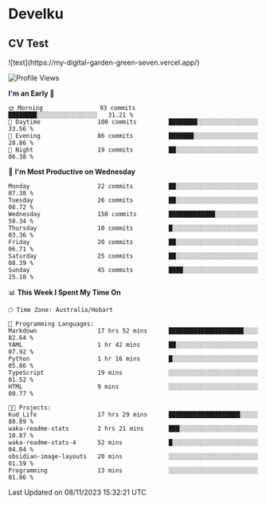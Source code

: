 <h1> Develku </h1>

<h2>CV Test</h2>
![test](https://my-digital-garden-green-seven.vercel.app/)

<!--START_SECTION:blog-->
<!--END_SECTION:blog-->

<!--START_SECTION:waka-->
![Profile Views](http://img.shields.io/badge/Profile%20Views-533-blue)

**I'm an Early 🐤** 

```text
🌞 Morning                93 commits          ████████░░░░░░░░░░░░░░░░░   31.21 % 
🌆 Daytime                100 commits         ████████░░░░░░░░░░░░░░░░░   33.56 % 
🌃 Evening                86 commits          ███████░░░░░░░░░░░░░░░░░░   28.86 % 
🌙 Night                  19 commits          ██░░░░░░░░░░░░░░░░░░░░░░░   06.38 % 
```
📅 **I'm Most Productive on Wednesday** 

```text
Monday                   22 commits          ██░░░░░░░░░░░░░░░░░░░░░░░   07.38 % 
Tuesday                  26 commits          ██░░░░░░░░░░░░░░░░░░░░░░░   08.72 % 
Wednesday                150 commits         █████████████░░░░░░░░░░░░   50.34 % 
Thursday                 10 commits          █░░░░░░░░░░░░░░░░░░░░░░░░   03.36 % 
Friday                   20 commits          ██░░░░░░░░░░░░░░░░░░░░░░░   06.71 % 
Saturday                 25 commits          ██░░░░░░░░░░░░░░░░░░░░░░░   08.39 % 
Sunday                   45 commits          ████░░░░░░░░░░░░░░░░░░░░░   15.10 % 
```


📊 **This Week I Spent My Time On** 

```text
🕑︎ Time Zone: Australia/Hobart

💬 Programming Languages: 
Markdown                 17 hrs 52 mins      █████████████████████░░░░   82.64 % 
YAML                     1 hr 42 mins        ██░░░░░░░░░░░░░░░░░░░░░░░   07.92 % 
Python                   1 hr 16 mins        █░░░░░░░░░░░░░░░░░░░░░░░░   05.86 % 
TypeScript               19 mins             ░░░░░░░░░░░░░░░░░░░░░░░░░   01.52 % 
HTML                     9 mins              ░░░░░░░░░░░░░░░░░░░░░░░░░   00.77 % 

🐱‍💻 Projects: 
Kud_Life                 17 hrs 29 mins      ████████████████████░░░░░   80.89 % 
waka-readme-stats        2 hrs 21 mins       ███░░░░░░░░░░░░░░░░░░░░░░   10.87 % 
waka-readme-stats-4      52 mins             █░░░░░░░░░░░░░░░░░░░░░░░░   04.04 % 
obsidian-image-layouts   20 mins             ░░░░░░░░░░░░░░░░░░░░░░░░░   01.59 % 
Programming              13 mins             ░░░░░░░░░░░░░░░░░░░░░░░░░   01.06 % 
```


 Last Updated on 08/11/2023 15:32:21 UTC
<!--END_SECTION:waka-->

